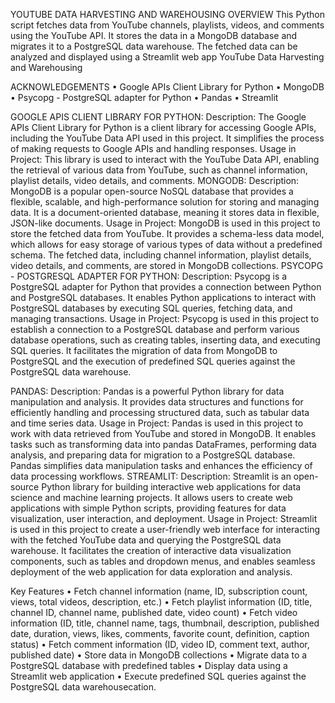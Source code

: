 YOUTUBE DATA HARVESTING AND WAREHOUSING
OVERVIEW
This Python script fetches data from YouTube channels, playlists, videos, and comments using the YouTube API. It stores the data in a MongoDB database and migrates it to a PostgreSQL data warehouse. The fetched data can be analyzed and displayed using a Streamlit web app YouTube Data Harvesting and Warehousing

ACKNOWLEDGEMENTS
•	Google APIs Client Library for Python
•	MongoDB
•	Psycopg - PostgreSQL adapter for Python
•	Pandas
•	Streamlit

GOOGLE APIS CLIENT LIBRARY FOR PYTHON:
Description: The Google APIs Client Library for Python is a client library for accessing Google APIs, including the YouTube Data API used in this project. It simplifies the process of making requests to Google APIs and handling responses.
Usage in Project: This library is used to interact with the YouTube Data API, enabling the retrieval of various data from YouTube, such as channel information, playlist details, video details, and comments.
MONGODB:
Description: MongoDB is a popular open-source NoSQL database that provides a flexible, scalable, and high-performance solution for storing and managing data. It is a document-oriented database, meaning it stores data in flexible, JSON-like documents.
Usage in Project: MongoDB is used in this project to store the fetched data from YouTube. It provides a schema-less data model, which allows for easy storage of various types of data without a predefined schema. The fetched data, including channel information, playlist details, video details, and comments, are stored in MongoDB collections.
PSYCOPG - POSTGRESQL ADAPTER FOR PYTHON:
Description: Psycopg is a PostgreSQL adapter for Python that provides a connection between Python and PostgreSQL databases. It enables Python applications to interact with PostgreSQL databases by executing SQL queries, fetching data, and managing transactions.
Usage in Project: Psycopg is used in this project to establish a connection to a PostgreSQL database and perform various database operations, such as creating tables, inserting data, and executing SQL queries. It facilitates the migration of data from MongoDB to PostgreSQL and the execution of predefined SQL queries against the PostgreSQL data warehouse.

PANDAS:
Description: Pandas is a powerful Python library for data manipulation and analysis. It provides data structures and functions for efficiently handling and processing structured data, such as tabular data and time series data.
Usage in Project: Pandas is used in this project to work with data retrieved from YouTube and stored in MongoDB. It enables tasks such as transforming data into pandas DataFrames, performing data analysis, and preparing data for migration to a PostgreSQL database. Pandas simplifies data manipulation tasks and enhances the efficiency of data processing workflows.
STREAMLIT:
Description: Streamlit is an open-source Python library for building interactive web applications for data science and machine learning projects. It allows users to create web applications with simple Python scripts, providing features for data visualization, user interaction, and deployment.
Usage in Project: Streamlit is used in this project to create a user-friendly web interface for interacting with the fetched YouTube data and querying the PostgreSQL data warehouse. It facilitates the creation of interactive data visualization components, such as tables and dropdown menus, and enables seamless deployment of the web application for data exploration and analysis.

Key Features
•	Fetch channel information (name, ID, subscription count, views, total videos, description, etc.)
•	Fetch playlist information (ID, title, channel ID, channel name, published date, video count)
•	Fetch video information (ID, title, channel name, tags, thumbnail, description, published date, duration, views, likes, comments, favorite count, definition, caption status)
•	Fetch comment information (ID, video ID, comment text, author, published date)
•	Store data in MongoDB collections
•	Migrate data to a PostgreSQL database with predefined tables
•	Display data using a Streamlit web application
•	Execute predefined SQL queries against the PostgreSQL data warehousecation.

